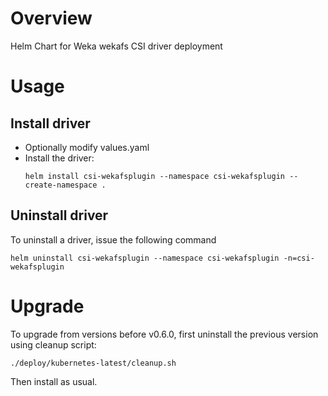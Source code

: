 # Overview
Helm Chart for Weka wekafs CSI driver deployment

# Usage
## Install driver
 
 - Optionally modify values.yaml 
 - Install the driver:
   ```
   helm install csi-wekafsplugin --namespace csi-wekafsplugin --create-namespace .
   ```

## Uninstall driver
To uninstall a driver, issue the following command
```
helm uninstall csi-wekafsplugin --namespace csi-wekafsplugin -n=csi-wekafsplugin
```

# Upgrade
To upgrade from versions before v0.6.0, first uninstall the previous version using cleanup script:
```
./deploy/kubernetes-latest/cleanup.sh
``` 
Then install as usual.
